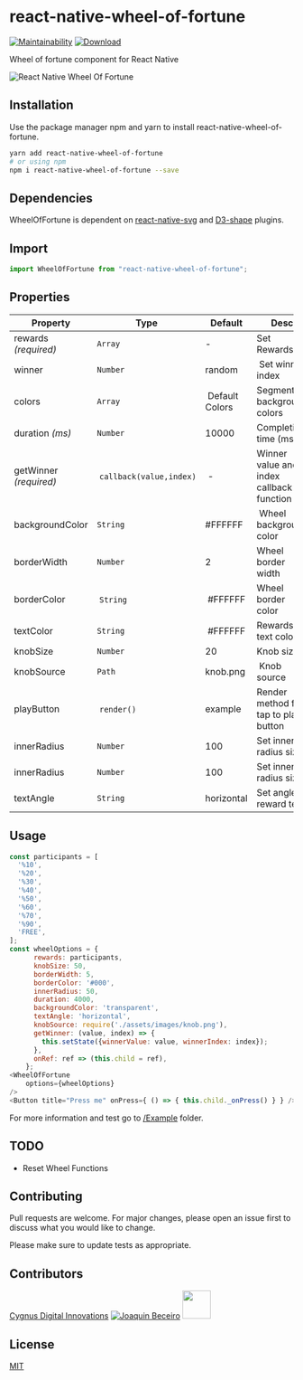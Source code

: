 # react-native-wheel-of-fortune

[![Maintainability](https://api.codeclimate.com/v1/badges/516712bad4032cba5439/maintainability)](https://codeclimate.com/github/eftalyurtseven/react-native-wheel-of-fortune)
[![Download](https://img.shields.io/npm/dm/react-native-wheel-of-fortune.svg)](https://github.com/Cygnus-Digital-Innovations/react-native-spin-wheel)

Wheel of fortune component for React Native

![React Native Wheel Of Fortune](https://github.com/Cygnus-Digital-Innovations/react-native-spin-wheel/raw/master/assets/images/wof.gif "React Native Wheel Of Fortune")

## Installation

Use the package manager npm and yarn to install react-native-wheel-of-fortune.

```bash
yarn add react-native-wheel-of-fortune
# or using npm
npm i react-native-wheel-of-fortune --save
```

## Dependencies

WheelOfFortune is dependent on [react-native-svg](https://github.com/react-native-community/react-native-svg) and [D3-shape](https://github.com/d3/d3-shape) plugins.

## Import

```js
import WheelOfFortune from "react-native-wheel-of-fortune";
```

## Properties

| Property               | Type                     | Default         | Desc                                     |
| ---------------------- | ------------------------ | --------------- | ---------------------------------------- |
| rewards _(required)_   | `Array`                  | -               | Set Rewards                              |
| winner                 | `Number`                 | random          |  Set winner index                        |
| colors                 | `Array`                  |  Default Colors | Segment background colors                |
| duration _(ms)_        | `Number`                 | 10000           | Completion time (ms)                     |
| getWinner _(required)_ |  `callback(value,index)` |  -              | Winner value and index callback function |
| backgroundColor        | `String`                 | #FFFFFF         |  Wheel background color                  |
| borderWidth            | `Number`                 | 2               | Wheel border width                       |
| borderColor            |  `String`                |  #FFFFFF        | Wheel border color                       |
| textColor              | `String`                 |  #FFFFFF        | Rewards text color                       |
| knobSize               | `Number`                 | 20              | Knob size                                |
| knobSource             | `Path`                   | knob.png        |  Knob source                             |
| playButton             |  `render()`              | example         | Render method for tap to play button     |
| innerRadius            | `Number`                 | 100             | Set inner radius size                    |
| innerRadius            | `Number`                 | 100             | Set inner radius size                    |
| textAngle              | `String`                 | horizontal      | Set angle of reward text                 |

## Usage

```js
const participants = [
  '%10',
  '%20',
  '%30',
  '%40',
  '%50',
  '%60',
  '%70',
  '%90',
  'FREE',
];
const wheelOptions = {
      rewards: participants,
      knobSize: 50,
      borderWidth: 5,
      borderColor: '#000',
      innerRadius: 50,
      duration: 4000,
      backgroundColor: 'transparent',
      textAngle: 'horizontal',
      knobSource: require('./assets/images/knob.png'),
      getWinner: (value, index) => {
        this.setState({winnerValue: value, winnerIndex: index});
      },
      onRef: ref => (this.child = ref),
    };
<WheelOfFortune
    options={wheelOptions}
/>
<Button title="Press me" onPress={ () => { this.child._onPress() } } />
```

For more information and test go to [/Example](https://github.com/Cygnus-Digital-Innovations/react-native-spin-wheel/tree/master/Example) folder.

## TODO

- Reset Wheel Functions

## Contributing

Pull requests are welcome. For major changes, please open an issue first to discuss what you would like to change.

Please make sure to update tests as appropriate.

## Contributors

[Cygnus Digital Innovations](https://github.com/Cygnus-Digital-Innovations)
[![Joaquin Beceiro](https://avatars0.githubusercontent.com/u/10049759?s=50 "Joaquin Beceiro")](https://github.com/JoaquinBeceiro)
[<img src="https://avatars0.githubusercontent.com/u/50332377" width="50"/>](https://github.com/Rubinjo)

## License

[MIT](https://choosealicense.com/licenses/mit/)
